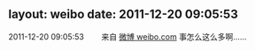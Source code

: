 layout: weibo
date: 2011-12-20 09:05:53
---
2011-12-20 09:05:53  &nbsp;&nbsp;&nbsp;&nbsp;&nbsp;&nbsp; 来自 <a href="http://weibo.com/" rel="nofollow">微博 weibo.com</a>
事怎么这么多啊…… ​​​
